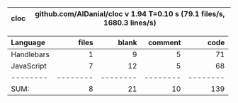 cloc|github.com/AlDanial/cloc v 1.94  T=0.10 s (79.1 files/s, 1680.3 lines/s)
--- | ---

Language|files|blank|comment|code
:-------|-------:|-------:|-------:|-------:
Handlebars|1|9|5|71
JavaScript|7|12|5|68
--------|--------|--------|--------|--------
SUM:|8|21|10|139
